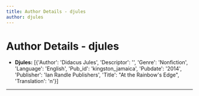 ```yaml
---
title: Author Details - djules
author: djules
---
```


# Author Details - djules

<ul>
    <li><strong>Djules:</strong> [{'Author': 'Didacus Jules', 'Descriptor': '', 'Genre': 'Nonfiction', 'Language': 'English', 'Pub_id': 'kingston_jamaica', 'Pubdate': '2014', 'Publisher': 'Ian Randle Publishers', 'Title': "At the Rainbow's Edge", 'Translation': 'n'}]</li>
</ul>
<hr>